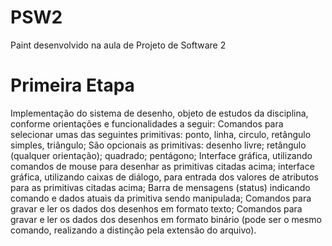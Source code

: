 # PSW2
Paint desenvolvido na aula de Projeto de Software 2

# Primeira Etapa
Implementação do sistema de desenho, objeto de estudos da disciplina, conforme orientações e funcionalidades a seguir:
Comandos para selecionar umas das seguintes primitivas: ponto, linha, circulo, retângulo simples, triângulo;
São opcionais as primitivas: desenho livre; retângulo (qualquer orientação); quadrado; pentágono;
Interface gráfica, utilizando comandos de mouse para desenhar as primitivas citadas acima;
interface gráfica, utilizando caixas de diálogo, para entrada dos valores de atributos para as primitivas citadas acima;
Barra de mensagens (status) indicando comando e dados atuais da primitiva sendo manipulada;
Comandos para gravar e ler os dados dos desenhos em formato texto;
Comandos para gravar e ler os dados dos desenhos em formato binário (pode ser o mesmo comando, realizando a distinção pela extensão do arquivo).
